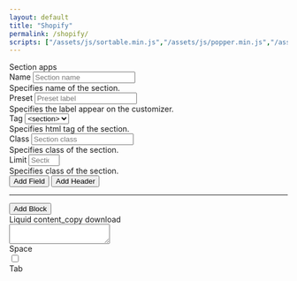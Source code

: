 ```yaml
---
layout: default
title: "Shopify"
permalink: /shopify/
scripts: ["/assets/js/sortable.min.js","/assets/js/popper.min.js","/assets/js/tippy-bundle.umd.min.js"]
---
```


<form class="form" method="post">
	<div class="row">
		<div class="col-md-6">
			<div class="card mt-3 card-section">
				<div class="card-header d-flex justify-content-between align-items-center">
					<span>Section</span>
					<span>
						<span class="material-icons" title="Predefined Sets">apps</span>
					</span>
				</div>
				<div class="card-body">
					<div class="row section-wrap">
						<div class="col-md-6">
							<div class="mb-3">
								<label class="form-label" for="name">Name</label>
								<input id="name" type="text" class="form-control form-control-sm" name="name" placeholder="Section name" maxlength="25">
								<div class="form-text">Specifies name of the section.</div>
							</div>
						</div>
						<div class="col-md-6">
							<div class="mb-3">
								<label class="form-label" for="preset">Preset</label>
								<input id="preset" type="text" class="form-control form-control-sm" name="preset" placeholder="Preset label" maxlength="100">
								<div class="form-text">Specifies the label appear on the customizer.</div>
							</div>
						</div>
						<div class="col-md-4">
							<div class="mb-3">
								<label class="form-label" for="tag">Tag</label>
								<select id="tag" class="form-select form-select-sm" name="tag">
									<option value="article">&#60;article></option>
									<option value="aside">&#60;aside></option>
									<option value="div">&#60;div></option>
									<option value="footer">&#60;footer></option>
									<option value="header">&#60;header></option>
									<option value="section" selected>&#60;section></option>
								</select>
								<div class="form-text">Specifies html tag of the section.</div>
							</div>
						</div>
						<div class="col-md-4">
							<div class="mb-3">
								<label class="form-label" for="class">Class</label>
								<input id="class" type="text" class="form-control form-control-sm" name="class" placeholder="Section class" maxlength="25">
								<div class="form-text">Specifies class of the section.</div>
							</div>
						</div>
						<div class="col-md-4">
							<div class="mb-3">
								<label class="form-label" for="limit">Limit</label>
								<input id="limit" type="number" class="form-control form-control-sm" name="limit" placeholder="Section limit" min="1" max="25" maxlength="2">
								<div class="form-text">Specifies class of the section.</div>
							</div>
						</div>
					</div>
					<div class="settings settings-section"></div>
					<div class="mb-3">
						<button class="btn btn-primary btn-sm" type="button" data-add="field" data-which="section">Add Field</button>
						<button class="btn btn-secondary btn-sm" type="button" data-add="header" data-which="section">Add Header</button>
					</div>
					<hr>
					<div class="block-wrap"></div>
					<button class="btn btn-primary btn-sm" type="button" data-add="block" data-which="block">Add Block</button>
				</div>
			</div>
		</div>
		<div class="col-md-6">
			<div class="card mt-3">
				<div class="card-header d-flex justify-content-between align-items-center">
					<span>Liquid</span>
					<span>
						<span class="material-icons me-3" data-copy="json" title="Copy to clipboard">content_copy</span>
						<span class="material-icons" data-action="download" title="Click to Download">download</span>
					</span>
				</div>
				<div class="card-body p-0">
					<textarea class="json-formatted form-control border-0 font-monospace" spellcheck="false" readonly></textarea>
				</div>
				<div class="card-footer">
					<div class="d-flex align-items-center">
						<label class="form-check-label me-2" for="indent">Space</label>
						<div class="form-check form-switch m-0"><input class="form-check-input" type="checkbox" id="indent" name="indent"></div>
						<label class="form-check-label" for="indent">Tab</label>
					</div>
				</div>
			</div>
		</div>
	</div>
</form>

<script>
Node.prototype.addEventListeners = function(eventNames, eventFunction){
	for (eventName of eventNames.split(' ')) this.addEventListener(eventName, eventFunction);
}
const fieldTypes = {
	'checkbox': 'Checkbox',
	'number': 'Number',
	'radio': 'Radio',
	'range': 'Range',
	'select': 'Select',
	'text': 'Text',
	'textarea': 'Textarea',
	'article': 'Article',
	'blog': 'Blog',
	'collection': 'Collection',
	'collection_list': 'Collection List',
	'color': 'Color',
	'color_background': 'Color Background',
	//'color_scheme_group': 'Color Scheme Group',
	'font_picker': 'Font Picker',
	'html': 'HTML',
	'image_picker': 'Image Picker',
	'inline_richtext': 'Inline Richtext',
	'link_list': 'Link List',
	'liquid': 'Liquid',
	'page': 'Page',
	'product': 'Product',
	'product_list': 'Product List',
	'richtext': 'Richtext',
	'text_alignment': 'Text Alignment',
	'url': 'URL',
	'video': 'Video',
	'video_url': 'Video URL'
};
function stringToSlug(str = '', sep = '_') {
	if (str) {
		sep = sep ? sep : '-';
		str = str.trim();
		str = str.toLowerCase();
		const from = "åàáãäâèéëêìíïîòóöôùúüûñç·/_,:;";
		const to = "aaaaaaeeeeiiiioooouuuunc------";
		for (let i = 0, l = from.length; i < l; i++) {
			str = str.replace(new RegExp(from.charAt(i), "g"), to.charAt(i));
		}
		return str
			.replace(/[^a-z0-9 -]/g, "")
			.replace(/\s+/g, "-")
			.replace(/-+/g, "-")
			.replace(/^-+/, "")
			.replace(/-+$/, "")
			.replace(/-/g, sep);
	}
}
function serializeFormArray(formElement) {
	var formData = new FormData(formElement);
	var serializedArray = [];
	formData.forEach(function(value, key) {
		serializedArray.push({ name: key, value: value });
	});
	return serializedArray;
}
function getField(type, which) {
	let htm = '';
	if(!type && !which) {
		return false;
	}
	if(type=='option') {
		htm += '<div class="input-group input-group-sm mb-2">'
		+'<span class="input-group-text">Option</span>'
		+'<input type="text" class="form-control" name="option-label" placeholder="Label" title="Label">'
		+'<input type="text" class="form-control" name="option-value" placeholder="Value" title="Value">'
		+'<button class="btn btn-outline-danger" type="button" data-delete="option"><i class="material-icons">delete</i></button>'
		+'</div>';
		return htm;
	}
	if(type=='block') {
		htm += '<div class="card mb-2 active">'
		+'<div class="card-header d-flex justify-content-between align-items-center"><div class="name">Block <span class="card-label ms-1"></span></div><div class="item-action"><i class="material-icons me-2" data-collapse="card" title="Expand/Collapse">expand_less</i><i class="material-icons" data-delete="item" title="Delete">delete</i></div></div>'
		+'<div class="card-body">'
		+'<div class="row">'
		+'<div class="col-md-6 col-lg-4"><div class="mb-2">'
		+'<label class="form-label">Name</label>'
		+'<input type="text" class="form-control form-control-sm" name="block-name" placeholder="Name" title="Name">'
		+'<div class="form-text">Specifies name of the block</div>'
		+'</div></div>'
		+'<div class="col-md-6 col-lg-4"><div class="mb-2">'
		+'<label class="form-label">Type</label>'
		+'<input type="text" class="form-control form-control-sm" name="block-type" placeholder="Type" title="Type">'
		+'<div class="form-text">Specifies type of the block</div>'
		+'</div></div>'
		+'<div class="col-md-6 col-lg-4"><div class="mb-2">'
		+'<label class="form-label">Limit</label>'
		+'<input type="number" class="form-control form-control-sm" name="block-limit" placeholder="Limit" title="Limit" min="1" max="16">'
		+'<div class="form-text">Specifies limit of the block</div>'
		+'</div></div>'
		+'</div>'
		+'<div class="settings settings-block"></div>'
		+'<div class="mt-0"><button class="btn btn-primary btn-sm" type="button" data-add="field" data-which="block">Add Field</button> <button class="btn btn-secondary btn-sm" type="button" data-add="header" data-which="block">Add Header</button></div>'
		+'</div>'
		+'</div>';
		return htm;
	}
	if(type=='header') {
		htm +='<div class="item mb-2 active" data-type="'+type+'" data-which="'+which+'">'
		+'<div class="item-head d-flex justify-content-between align-items-center">'
		+'<div><span class="item-name">Header</span><span class="item-label ms-1"></span></div><div class="item-action"><i class="material-icons me-2" data-collapse="item" title="Expand/Collapse">expand_less</i><i class="material-icons" data-delete="item" title="Delete">delete</i></div>'
		+'</div>'
		+'<div class="item-body"><div class="row">'

		+'<div class="col-md-6 col-lg-3"><div class="mb-2">'
		+'<label class="form-label">Type</label>'
		+'<select class="form-select form-select-sm" name="type"><option value="header">&#60;header></option><option value="paragraph">&#60;paragraph></option></select>'
		+'<div class="form-text">Specifies type of header settings</div>'
		+'</div></div>'

		+'<div class="col-md-6 col-lg-9"><div class="mb-2">'
		+'<label class="form-label">Content</label>'
		+'<input type="text" class="form-control form-control-sm" name="content" placeholder="Content" maxlength="50">'
		+'<div class="form-text">Specifies group heading of the settings</div>'
		+'</div></div>'

		htm += '</div></div>';
		return htm;
	}

	htm +='<div class="item mb-2 active" data-type="'+type+'" data-which="'+which+'">'
	+'<div class="item-head d-flex justify-content-between align-items-center">'
	+'<div><span class="item-name">'+fieldTypes[type]+'</span><span class="item-label ms-1"></span></div><div class="item-action"><i class="material-icons me-2" data-collapse="item" title="Expand/Collapse">expand_less</i><i class="material-icons" data-delete="item" title="Delete">delete</i></div>'
	+'</div>'
	+'<div class="item-body"><div class="row">'

	+'<div class="col-md-6 col-lg-4"><div class="mb-2">'
	+'<label class="form-label">Label</label>'
	+'<input type="text" class="form-control form-control-sm" name="label" placeholder="Label" maxlength="50">'
	+'<div class="form-text">Specifies label of the field</div>'
	+'</div></div>'

	+'<div class="col-md-6 col-lg-4"><div class="mb-2">'
	+'<label class="form-label">Identifier</label>'
	+'<input type="text" class="form-control form-control-sm" name="identifier" placeholder="Identifier" maxlength="100">'
	+'<div class="form-text">Specifies id of the field</div>'
	+'</div></div>'

	if(type=='checkbox' || type=='number' || type=='range' || type=='text' || type=='textarea' || type=='color' || type=='color_background' || type=='font_picker' || type=='html' || type=='inline_richtext' || type=='liquid' || type=='richtext' || type=='text_alignment' || type=='video_url') {
		if(type=='textarea' || type=='html' || type=='inline_richtext' || type=='liquid' || type=='richtext') {
			htm += '<div class="col-md-12 col-lg-12">'
		}else {
			htm += '<div class="col-md-6 col-lg-4">'
		}
		if(type=='video_url') {
			htm += '<div class="mb-2"><label class="form-label">Accept</label>'
		}else {
			htm += '<div class="mb-2"><label class="form-label">Default</label>'
		}
		if(type=='checkbox') {
			htm += '<select class="form-select form-select-sm" name="default"><option value="true">true</option><option value="false">false</option></select>'
		}
		if(type=='number' || type=='range') {
			htm += '<input type="number" class="form-control form-control-sm" name="default" placeholder="Value">'
		}
		if(type=='text' || type=='color' || type=='color_background' || type=='font_picker') {
			htm += '<input type="text" class="form-control form-control-sm" name="default" placeholder="Value">'
		}
		if(type=='textarea' || type=='html' || type=='inline_richtext' || type=='liquid' || type=='richtext') {
			htm += '<textarea class="form-control form-control-sm" name="default" placeholder="Value"></textarea>'
		}
		if(type=='text_alignment') {
			htm += '<select class="form-select form-select-sm" name="default"><option value="left">Left</option><option value="center">Center</option><option value="right">Right</option></select>'
		}
		if(type=='video_url') {
			htm += '<select class="form-select form-select-sm" name="accept"><option></option><option value="youtube">YouTube</option><option value="vimeo">Vimeo</option><option value="youtube+vimeo">YouTube & Vimeo</option></select>'
		}
		if(type=='video_url') {
			htm += '<div class="form-text">Specifies accepts either youtube or vimeo</div>'
		}else {
			htm += '<div class="form-text">Specifies default value of the field</div>'
		}
		
		htm += '</div></div>'
	}

	if(type=='product_list' || type=='collection_list') {
		htm += '<div class="col-md-6 col-lg-4"><div class="mb-2">'
		+'<label class="form-label">Limit</label>'
		+'<input type="number" class="form-control form-control-sm" name="limit" placeholder="Limit" maxlength="50">'
		+'<div class="form-text">Specifies limit of the field</div>'
		+'</div></div>'
	}

	if(type=='radio' || type=='select') {
		htm += '<div class="col-md-6 col-lg-4"><div class="mb-2">'
		+'<label class="form-label">Default</label>'
		+'<select class="form-select form-select-sm" name="default"></select>'
		+'<div class="form-text">Specifies default value of the field</div>'
		+'</div></div>'

		+'<div class="col-md-12 col-lg-12"><button class="btn btn-primary btn-sm" type="button" data-add="option">Add Option</button><div class="mt-2 mb-2">'
		+'<div class="field-options"></div>'
		+'<div class="form-text">Specifies option of the field</div>'
		+'</div></div>'
	}

	if(type=='range') {
		htm += '<div class="col-md-6 col-lg-3"><div class="mb-2">'
		+'<label class="form-label">Min</label>'
		+'<input type="number" class="form-control form-control-sm" name="min" placeholder="Min" maxlength="9999">'
		+'<div class="form-text">Specifies minimum value</div>'
		+'</div></div>'

		+'<div class="col-md-6 col-lg-3"><div class="mb-2">'
		+'<label class="form-label">Max</label>'
		+'<input type="number" class="form-control form-control-sm" name="max" placeholder="Max" maxlength="9999">'
		+'<div class="form-text">Specifies maximum value</div>'
		+'</div></div>'

		+'<div class="col-md-6 col-lg-3"><div class="mb-2">'
		+'<label class="form-label">Step</label>'
		+'<input type="number" class="form-control form-control-sm" name="step" placeholder="Step" maxlength="84">'
		+'<div class="form-text">Specifies maximum value</div>'
		+'</div></div>'

		+'<div class="col-md-6 col-lg-3"><div class="mb-2">'
		+'<label class="form-label">Unit</label>'
		+'<input type="text" class="form-control form-control-sm" name="unit" placeholder="px" maxlength="3">'
		+'<div class="form-text">Specifies unit of value</div>'
		+'</div></div>'
	}

	htm += '<div class="col-md-12 col-lg-12"><div class="mb-0">'
	+'<label class="form-label">Info</label>'
	+'<input type="text" class="form-control form-control-sm" name="info" placeholder="Info text" maxlength="500">'
	+'<div class="form-text">Specifies info text of the field</div>'
	+'</div></div>'

	+'</div></div>'
	+'</div>';
	return htm;
}
function collectData(showInResult=false) {
	let json = {};
	let sec = document.querySelector('.section-wrap'),
		sec_name = sec.querySelector('[name="name"]')?sec.querySelector('[name="name"]').value:'',
		sec_class = sec.querySelector('[name="class"]')?sec.querySelector('[name="class"]').value:'',
		sec_tag = sec.querySelector('[name="tag"]')?sec.querySelector('[name="tag"]').value:'section',
		sec_pre = sec.querySelector('[name="preset"]')?sec.querySelector('[name="preset"]').value:'';
		sec_max = sec.querySelector('[name="limit"]')?sec.querySelector('[name="limit"]').value:'';
	json.name = sec_name;
	json.class = sec_class;
	json.tag = sec_tag;
	if(sec_max) {
		json.limit = parseInt(sec_max);
	}
	json.settings = [];
	document.querySelectorAll('.settings-section .item').forEach((item) => {
		let set_field = {},
			set_type = item.getAttribute('data-type'),
			set_id = item.querySelector('[name="identifier"]')?item.querySelector('[name="identifier"]').value:'',
			set_label = item.querySelector('[name="label"]')?item.querySelector('[name="label"]').value:'',
			set_default = item.querySelector('[name="default"]')?item.querySelector('[name="default"]').value:'',
			set_info = item.querySelector('[name="info"]')?item.querySelector('[name="info"]').value:'';
			set_cont = item.querySelector('[name="content"]')?item.querySelector('[name="content"]').value:'';
			set_cont_type = item.querySelector('[name="type"]')?item.querySelector('[name="type"]').value:'';
			set_opts = item.querySelector('.field-options');
			if(set_type != 'header') {
				set_field.type = set_type;
				set_field.id = set_id;
				set_field.label = set_label;
			}else{
				set_field.type = set_cont_type;
				set_field.content = set_cont;
			}
			if(set_type=='radio' || set_type=='select') {
				if(set_opts) {
					set_field.options = [];
					set_opts.querySelectorAll('.input-group').forEach((item) => {
						let opt_lbl = item.querySelector('[name="option-label"]').value, opt_val = item.querySelector('[name="option-value"]').value;
						if(opt_lbl && opt_val) {
							set_field.options.push({'value':opt_val,'label':opt_lbl});
						}
					});
				}
			}
			if(set_type=='range') {
				let set_min = item.querySelector('[name="min"]').value,
					set_max = item.querySelector('[name="max"]').value,
					set_step = item.querySelector('[name="step"]').value,
					set_unit = item.querySelector('[name="unit"]').value;
				set_field.min = parseFloat(set_min);
				set_field.max = parseFloat(set_max);
				set_field.step = parseFloat(set_step);
				if(set_unit) {
					set_field.unit = set_unit;
				}
			}
			if(set_type=='collection_list' || set_type=='product_list') {
				let set_limit = item.querySelector('[name="limit"]').value;
				if(set_limit) {
					set_field.limit = parseInt(set_limit);
				}
			}
			if(set_default) {
				switch(set_type) {
					case'checkbox':
						set_field.default = set_default=='true'?true:false;
					break;
					case'range':
					case'number':
						set_field.default = parseFloat(set_default);
					break;
					default:
						set_field.default = set_default;
					break;
				}
			}
			if(set_info) {
				set_field.info = set_info;
			}
		json.settings.push(set_field);
	});
	let blockCard = document.querySelectorAll('.block-wrap .card');
	if(blockCard.length) {
		json.blocks = [];
		blockCard.forEach((card) => {
			let set_block = {},
				blk_name = card.querySelector('[name="block-name"]').value,
				blk_type = card.querySelector('[name="block-type"]').value;
				blk_limit = card.querySelector('[name="block-limit"]').value;
			if(blk_name && blk_type) {
				set_block.name = blk_name;
				set_block.type = blk_type;
			}
			set_block.settings = [];
			if(blk_limit) {
				set_block.limit = parseInt(blk_limit);
			}
			card.querySelectorAll('.settings-block .item').forEach((item) => {
				let set_bfield = {},
					set_btype = item.getAttribute('data-type'),
					set_bid = item.querySelector('[name="identifier"]')?item.querySelector('[name="identifier"]').value:'',
					set_blabel = item.querySelector('[name="label"]')?item.querySelector('[name="label"]').value:'',
					set_bdefault = item.querySelector('[name="default"]')?item.querySelector('[name="default"]').value:'',
					set_binfo = item.querySelector('[name="info"]')?item.querySelector('[name="info"]').value:'';
					set_bcont = item.querySelector('[name="content"]')?item.querySelector('[name="content"]').value:'';
					set_bcont_type = item.querySelector('[name="type"]')?item.querySelector('[name="type"]').value:'';
					set_bopts = item.querySelector('.field-options');
					if(set_btype != 'header') {
						set_bfield.type = set_btype;
						set_bfield.id = set_bid;
						set_bfield.label = set_blabel;
					}else{
						set_bfield.type = set_bcont_type;
						set_bfield.content = set_bcont;
					}
					if(set_btype=='radio' || set_btype=='select') {
						if(set_bopts) {
							set_bfield.options = [];
							set_bopts.querySelectorAll('.input-group').forEach((item) => {
								let blk_lbl = item.querySelector('[name="option-label"]').value, blk_val = item.querySelector('[name="option-value"]').value;
								if(blk_lbl && blk_val) {
									set_bfield.options.push({'value':blk_val,'label':blk_lbl});
								}
							});
						}
					}
					if(set_btype=='range') {
						let set_bmin = item.querySelector('[name="min"]').value,
							set_bmax = item.querySelector('[name="max"]').value,
							set_bstep = item.querySelector('[name="step"]').value,
							set_bunit = item.querySelector('[name="unit"]').value;
						set_bfield.min = parseFloat(set_bmin);
						set_bfield.max = parseFloat(set_bmax);
						set_bfield.step = parseFloat(set_bstep);
						if(set_bunit) {
							set_bfield.unit = set_bunit;
						}
					}
					if(set_btype=='collection_list' || set_btype=='product_list') {
						let set_blimit = item.querySelector('[name="limit"]').value;
						if(set_blimit) {
							set_bfield.limit = parseInt(set_blimit);
						}
					}
					if(set_bdefault) {
						switch(set_btype) {
							case'checkbox':
								set_bfield.default = set_bdefault=='true'?true:false;
							break;
							case'range':
							case'number':
								set_bfield.default = parseFloat(set_bdefault);
							break;
							default:
								set_bfield.default = set_bdefault;
							break;
						}
					}
					if(set_binfo) {
						set_bfield.info = set_binfo;
					}
					set_block.settings.push(set_bfield);
			});
			json.blocks.push(set_block);
		});
	}
	json.presets = [{'name':sec_pre}];

	if(showInResult) {
		let resTxt = '', indent = document.querySelector('[name="indent"]').checked;
		if(json.settings) {
			json.settings.forEach((field)=>{
				if(field.type=='text') {
					if(field.id.includes('title')) {
						resTxt += '<div class="title">{\{ section.settings.'+field.id+' }\}</div>\n';
					}else if(field.id.includes('heading')) {
						resTxt += '<div class="heading">{\{ section.settings.'+field.id+' }\}</div>\n';
					}
				}
			});
		}
		if(json.blocks) {
			resTxt += '{\%- for block in section.blocks -%\}\n';
			json.blocks.forEach((block)=>{
				if(block.type) {
					resTxt += '\t{\% if block.type == \''+block.type+'\' %\}\n';
					resTxt += '\t<div class="block block-{\{ block.type | handleize }\}" {\{ block.shopify_attributes }\}>\n';
				}
				if(block.settings) {
					let vars = '', echo = '';
					block.settings.forEach((field)=>{
						switch(field.type) {
							case'checkbox':
							case'number':
							case'radio':
							case'range':
							case'select':
							case'color':
								if(field.id) {
									vars += 'assign '+field.id+' =  block.settings.'+field.id+'\n\t\t\t';
								}
							break;
							case'image_picker':
								echo += '\t\t<div>{\{ block.settings.'+field.id+' | image_url: width: 400 | image_tag }\}</div>\n';
							break;
							case'text':
							case'textarea':
							case'html':
							case'inline_richtext':
							case'liquid':
							case'richtext':
								if(field.id) {
									echo += '\t\t<div>{\{ block.settings.'+field.id+' }\}</div>\n';
								}
							break;
						}
					});
					if(vars) {
						if (vars.endsWith('\n\t\t\t')) {
							vars = vars.slice(0, -4);
						}
						resTxt += '\t\t{\%- liquid\n\t\t\t'+vars+'\n\t\t%\}\n';
					}
					if(echo) {
						resTxt += echo;
					}
				}
				if(block.type) {
					resTxt += '\t</div>\n';
					resTxt += '\t{\% endif %\}\n';
				}
			});
			resTxt += '{\%- endfor -%\}\n';
		}

		resTxt += '{\% schema %\}\n'+JSON.stringify(json, null, '	')+'\n{\% endschema %\}';
	
		if(indent==false) {
			resTxt = resTxt.replace(/\t/g,'  ');
		}
		document.querySelector('.json-formatted').value = resTxt;
	}else{
		return json;
	}
	fixResize();
}
function fixResize() {
	let leftElm = document.querySelector('.card-section'), rightElm = document.querySelector('.json-formatted');
	if(window.outerWidth >=767) {
		let cardBodyHeight = leftElm.closest('.form').querySelector('.card-section>.card-body').clientHeight;
		let cardPaddingTop = window.getComputedStyle(leftElm).paddingTop, cardPaddingBottom = window.getComputedStyle(leftElm).paddingBottom;
		let cardFooter = rightElm.closest('.card').querySelector('.card-footer').clientHeight;
		let totalHeight = parseInt(cardBodyHeight - parseInt(cardPaddingTop+cardPaddingBottom));
		rightElm.style.height = (totalHeight-cardFooter)+'px';
	}else{
		rightElm.removeAttribute('style');
	}
}
fixResize();
window.addEventListener('resize', function(event) {
	fixResize();
});

document.addEventListener('DOMContentLoaded', function () {
	var tabIndent = document.querySelector('[name="indent"]');
	window.onload = function() {
		//mk.alert('<h6>Under construction!!</h6><em class="small">This page is still under developing. Please visit later...</em>');
		var tabIndentType = mk.store.get('tab_indent');
		tabIndent.checked = tabIndentType=='tab'?true:false;
		collectData(true);
	}
	const makeSortable = function() {
		document.querySelectorAll('.settings').forEach((item) => {
			new Sortable(item, {
				animation: 120,
				ghostClass: 'ghost',
				handle: '.item-head',
				onEnd: function(e) {
					collectData(true);
				}
			});
		});
		document.querySelectorAll('.field-options').forEach((item) => {
			new Sortable(item, {
				animation: 120,
				ghostClass: 'ghost',
				handle: '.input-group-text',
				onEnd: function(e) {
					let optWrp = e.item.closest('.field-options');
					if(optWrp) {
						let opt = '', wrap = e.item.closest('.item');
						optWrp.querySelectorAll('.input-group [name="option-value"]').forEach((input) => {
							if(input.value && input.closest('.input-group').querySelector('[name="option-label"]').value) {
								opt += '<option value="'+input.value+'">'+input.value+'</option>';
							}
						});
						wrap.querySelector('[name="default"]').innerHTML = opt;
					}
					collectData(true);
				}
			});
		});
		document.querySelectorAll('.block-wrap').forEach((item) => {
			new Sortable(item, {
				animation: 120,
				ghostClass: 'ghost',
				handle: '.card-header',
			});
		});
		collectData(true);
	};
	makeSortable();
	const initTippy = function() {
		document.querySelectorAll('.form [title]').forEach((title) => {
			let text = title.getAttribute('title');
			tippy(title, {
				arrow: false,
				content: text,
				offset: [5, 5],
				theme: 'material',
			});
			title.removeAttribute('title');
		});
	}
	initTippy();
	document.querySelectorAll('.form').forEach((form) => {
		form.addEventListener('click', function(e) {
			if(e.target.getAttribute('data-add') && e.target.getAttribute('data-add')=='field') {
				e.preventDefault();
				let btn = e.target;
				let select = '<div><label class="form-label" for="field_type">Choose Field Type</label><select id="field_type" class="form-select form-select-sm" name="field_type">';
				Object.keys(fieldTypes).forEach(function(key) {
					select += '<option value="'+key+'" title="'+fieldTypes[key]+'">'+fieldTypes[key]+'</option>';
				});
				select += '</select></div>';
				mk.confirm(select,function() {
					let which = btn.getAttribute('data-which');
					let field = document.querySelector('[name="field_type"]').value;
					let htm = getField(field,which);
					if(htm) {
						btn.closest('.card-body').querySelector('.settings').insertAdjacentHTML('beforeend', htm);
						makeSortable();
						initTippy();
					}
				});
			}
			if(e.target.getAttribute('data-add') && e.target.getAttribute('data-add')=='block') {
				e.preventDefault();
				let btn = e.target;
				let htm = getField('block','block');
				if(htm) {
					btn.closest('.card-body').querySelector('.block-wrap').insertAdjacentHTML('beforeend', htm);
					makeSortable();
					initTippy();
				}
			}
			if(e.target.getAttribute('data-add') && e.target.getAttribute('data-add')=='header') {
				e.preventDefault();
				let btn = e.target;
				let whichData = e.target.getAttribute('data-which');
				let htm = getField('header',whichData);
				if(htm) {
					btn.closest('.card-body').querySelector('.settings-'+whichData).insertAdjacentHTML('beforeend', htm);
					makeSortable();
					initTippy();
				}
			}

			if(e.target.closest('.item-action') && e.target.getAttribute('data-delete')=='item') {
				e.preventDefault();
				mk.confirm('<h6>Are you sure want to delete?</h6><em class="small">Once you remove this, you won\'t able to recover.</em>',function() {
					e.target.closest('.item,.card').remove();
					collectData(true);
				});
			}
			if(e.target.getAttribute('data-add')=='option') {
				let htm = getField('option');
				if(htm) {
					e.target.closest('.item').querySelector('.field-options').insertAdjacentHTML('beforeend', htm);
					collectData(true);
				}
			}
			if((e.target.closest('.input-group') && e.target.getAttribute('data-delete')=='option') || (e.target.closest('.btn') && e.target.closest('.btn').getAttribute('data-delete')=='option')) {
				e.preventDefault();
				mk.confirm('<h6>Are you sure want to delete?</h6><em class="small">Once you remove this, you won\'t able to recover.</em>',function() {
					e.target.closest('.input-group').remove();
					collectData(true);
				});
			}
			if(e.target.getAttribute('data-collapse')) {
				e.preventDefault();
				let itemType = e.target.getAttribute('data-collapse'), itemWrap = e.target.closest('.'+itemType);
				if(itemWrap) {
					if(itemWrap.classList.contains('active')) {
						itemWrap.classList.remove('active');
						e.target.textContent = 'expand_more';
					}else{
						itemWrap.classList.add('active');
						e.target.textContent = 'expand_less';
					}
					fixResize();
				}
			}
			if(e.target.getAttribute('data-add')) {
				initTippy();
			}
		});
		form.addEventListener('input', function(e) {
			if(e.target.classList.contains('form-control') || e.target.classList.contains('form-select')) {
				let name = e.target.getAttribute('name'), value = e.target.value, wrap = e.target.closest('.item');
				if(value) {
					switch(name) {
						case'label':
							let id = wrap.querySelector('[name="identifier"]');
							if(!id.value) {
								id.setAttribute('lock',false);
							}
							if(id.getAttribute('lock')=='false') {
								id.value = stringToSlug(value);
							}
							var label = wrap.querySelector('[name="label"]');
							if(label.value) {
								wrap.querySelector('.item-head .item-label').innerHTML = label.value
							}
						break;
						case'identifier':
							let iden = wrap.querySelector('[name="identifier"]');
							iden.setAttribute('lock',iden.value?true:false);
						break;
						case'option-label':
						case'option-value':
							let optWrp = e.target.closest('.field-options');
							if(optWrp) {
								let opt = '';
								optWrp.querySelectorAll('.input-group [name="option-value"]').forEach((input) => {
									if(input.value && input.closest('.input-group').querySelector('[name="option-label"]').value) {
										opt += '<option value="'+input.value+'">'+input.value+'</option>';
									}
								});
								wrap.querySelector('[name="default"]').innerHTML = opt;
							}
						break;
						case'block-name':
							let btyp = e.target.closest('.row').querySelector('[name="block-type"]');
							if(!btyp.value) {
								btyp.setAttribute('lock',false);
							}
							if(btyp.getAttribute('lock')=='false') {
								btyp.value = stringToSlug(value);
							}
							var card = e.target.closest('.card'), label = card.querySelector('[name="block-name"]');
							if(label.value) {
								card.querySelector('.card-header .card-label').innerHTML = label.value
							}
						break;
						case'block-type':
							let btype = e.target.closest('.row').querySelector('[name="block-type"]');
							btype.setAttribute('lock',btype.value?true:false);
						break;
						case'name':
							let styp = e.target.closest('.section-wrap').querySelector('[name="class"]');
							if(!styp.value) {
								styp.setAttribute('lock',false);
							}
							if(styp.getAttribute('lock')=='false') {
								styp.value = stringToSlug(value);
							}
							e.target.closest('.section-wrap').querySelector('[name="preset"]').value = value;
						break;
						case'class':
							let scls = e.target.closest('.section-wrap').querySelector('[name="class"]');
							scls.setAttribute('lock',scls.value?true:false);
						break;
					}
					collectData(true);
				}
			}
		});
	});
	document.querySelector('[data-action]').addEventListener('click',function() {
		const jsonData = document.querySelector('.json-formatted').value;
		const a = document.createElement('a');
		let name = document.querySelector('.section-wrap [name="name"]').value;
		if(name) {
			name = stringToSlug(name,'-');
		}else{
			name = 'unknown-section';
		}
		let rawData = 'data:text/plain;charset=utf-8,' + encodeURIComponent(jsonData);
		a.href = rawData;
		a.download = name+'.liquid';
		document.body.appendChild(a);
		a.click();
		document.body.removeChild(a);
	});
	document.querySelector('.card-footer [name="indent"]').addEventListeners('input change', function(e) {
		e.preventDefault();
		mk.store.set('tab_indent',this.checked?'tab':'space');
		collectData(true);
	});
	document.querySelectorAll('[data-copy]').forEach(function(copy) {
		copy.addEventListener('click',function() {
			const codeCopy = this.closest('.card').querySelector('.json-formatted').value;
			if(codeCopy) {
				mk.copyToClipboard(codeCopy);
			}
		});
	});
});
</script>